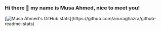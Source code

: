 ### Hi there 👋 my name is Musa Ahmed, nice to meet you!

<!--
**m-GDEV/m-GDEV** is a ✨ _special_ ✨ repository because its `README.md` (this file) appears on your GitHub profile.

Here are some ideas to get you started:

- 🔭 I’m currently working on ...
- 🌱 I’m currently learning ...
- 👯 I’m looking to collaborate on ...
- 🤔 I’m looking for help with ...
- 💬 Ask me about ...
- 📫 How to reach me: ...
- 😄 Pronouns: ...
- ⚡ Fun fact: ...
-->




[![Musa Ahmed's GitHub stats](https://github-readme-stats.vercel.app/api?username=m-GDEV&show_icons=true&theme=radical&custom_title=Check%20out%20my%20Github%20Stats!)](https://github.com/anuraghazra/github-readme-stats)


